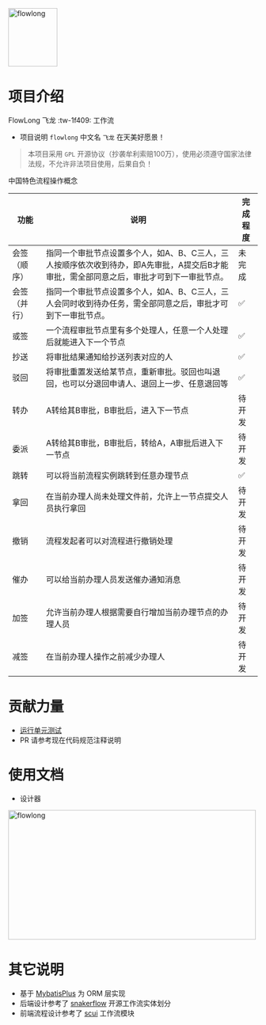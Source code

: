 
<img src="https://foruda.gitee.com/images/1678108376357428538/6b12d4d1_12260.png" alt="flowlong" width="99px" height="118px">

# 项目介绍
FlowLong 飞龙  :tw-1f409: 工作流

- 项目说明  `flowlong` 中文名 `飞龙` 在天美好愿景！

> 本项目采用 `GPL` 开源协议（抄袭牟利索赔100万），使用必须遵守国家法律法规，不允许非法项目使用，后果自负！

中国特色流程操作概念

| 功能     | 说明                                                                        | 完成程度    |
|--------|---------------------------------------------------------------------------|---------|
| 会签（顺序） | 指同一个审批节点设置多个人，如A、B、C三人，三人按顺序依次收到待办，即A先审批，A提交后B才能审批，需全部同意之后，审批才可到下一审批节点。   | 未完成     |
| 会签（并行） | 指同一个审批节点设置多个人，如A、B、C三人，三人会同时收到待办任务，需全部同意之后，审批才可到下一审批节点。                   | ✅      |
| 或签     | 一个流程审批节点里有多个处理人，任意一个人处理后就能进入下一个节点                                         | ✅      |
| 抄送     | 将审批结果通知给抄送列表对应的人                                                          | ✅      |
| 驳回     | 将审批重置发送给某节点，重新审批。驳回也叫退回，也可以分退回申请人、退回上一步、任意退回等                             | ✅      |
| 转办     | A转给其B审批，B审批后，进入下一节点                                                       | 待开发     |
| 委派     | A转给其B审批，B审批后，转给A，A审批后进入下一节点                                               | 待开发     |
| 跳转     | 可以将当前流程实例跳转到任意办理节点                                                        | ✅      |
| 拿回     | 在当前办理人尚未处理文件前，允许上一节点提交人员执行拿回                                              | 待开发     |
| 撤销     | 流程发起者可以对流程进行撤销处理                                                          | 待开发     |
| 催办     | 可以给当前办理人员发送催办通知消息                                                         | 待开发     |
| 加签     | 允许当前办理人根据需要自行增加当前办理节点的办理人员                                                | 待开发     |
| 减签     | 在当前办理人操作之前减少办理人                                                           | 待开发     |


# 贡献力量

- [运行单元测试](https://gitee.com/aizuda/flowlong/wikis/%E8%BF%90%E8%A1%8C%E5%8D%95%E5%85%83%E6%B5%8B%E8%AF%95)
- PR 请参考现在代码规范注释说明

# 使用文档

- 设计器

<img src="https://foruda.gitee.com/images/1683680723972384655/f957e75d_12260.png" alt="flowlong" width="500px" height="262px">

# 其它说明

- 基于 [MybatisPlus](https://baomidou.com) 为 ORM 层实现
- 后端设计参考了 [snakerflow](https://gitee.com/yuqs/snakerflow) 开源工作流实体划分
- 前端流程设计参考了 [scui](https://gitee.com/lolicode/scui) 工作流模块
